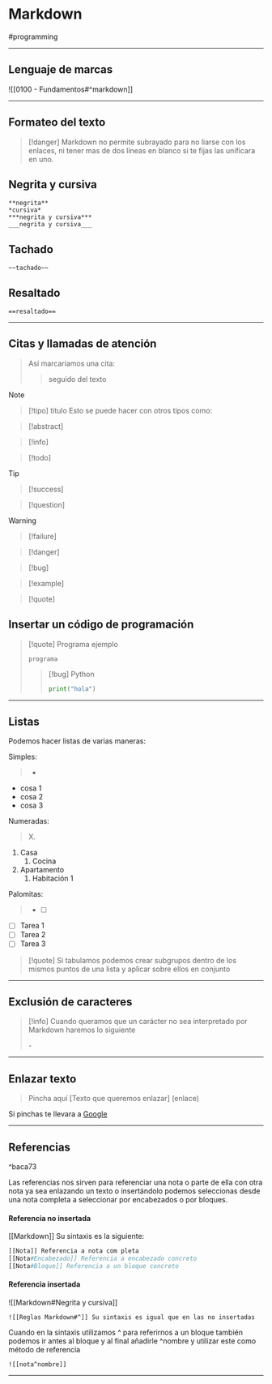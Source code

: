 # Markdown
#programming

---
## Lenguaje de marcas
![[0100 - Fundamentos#^markdown]]

---
## Formateo del texto
> [!danger] 
> Markdown no permite subrayado para no liarse con los enlaces, ni tener mas de dos líneas en blanco si te fijas las unificara en uno.



## Negrita y cursiva

	**negrita**
	*cursiva*
	***negrita y cursiva***
	___negrita y cursiva___

## Tachado 

	~~tachado~~

## Resaltado

	==resaltado==
---
## Citas y llamadas de atención

> Así marcaríamos una cita:
> 	> seguido del texto

>[!note]  
>	>[!tipo] titulo
>Esto se puede hacer con otros tipos como:

>[!abstract]

>[!info]    

>[!todo]

>[!tip]

>[!success]

  >[!question]
  >

>[!warning]
>

>[!failure]
>

>[!danger]
>

>[!bug]
>

>[!example] 
>

>[!quote]
>

## Insertar un código de programación

> [!quote] Programa ejemplo
> 
> 	``` Nombre del lenguaje
> 	programa
> 	```
> >[!bug] Python
> >``` python
> >print("hola")
> >```
> 

---
## Listas

Podemos hacer listas de varias maneras:
 
 Simples:
> 	-  
 
  - cosa 1
  - cosa 2
  - cosa 3
 
 Numeradas: 
>	X. 

  1. Casa
	  1. Cocina
  2.  Apartamento
	  1. Habitación 1

 Palomitas:
>	 - [ ]

   - [ ] Tarea 1
   - [ ] Tarea 2
   - [ ] Tarea 3

 >[!quote] 
 >Si tabulamos podemos crear subgrupos dentro de los mismos puntos de una lista y aplicar sobre ellos en conjunto

---
## Exclusión de caracteres
> [!info]
> Cuando queramos que un carácter no sea interpretado por Markdown haremos lo siguiente 
> 
>	\-

---
## Enlazar texto

>	Pincha aquí [Texto que queremos enlazar] (enlace)

Si pinchas te llevara a [Google](https://google.com/)

---
## Referencias

^baca73

Las referencias nos sirven para referenciar una nota o parte de ella con otra nota ya sea enlazando un texto o insertándolo podemos seleccionas desde una nota completa a seleccionar por encabezados o por bloques. 

#### Referencia no insertada
[[Markdown]]
Su sintaxis es la siguiente:
```py
[[Nota]] Referencia a nota com pleta
[[Nota#Encabezado]] Referencia a encabezado concreto
[[Nota#Bloque]] Referencia a un bloque concreto

```

#### Referencia insertada 
![[Markdown#Negrita y cursiva]]
```
![[Reglas Markdown#^]] Su sintaxis es igual que en las no insertadas
```

Cuando en la sintaxis utilizamos ^ para referirnos a un bloque también podemos ir antes al bloque y al final añadirle \^nombre y utilizar este como método de referencia 
```
![[nota^nombre]]
```

---



